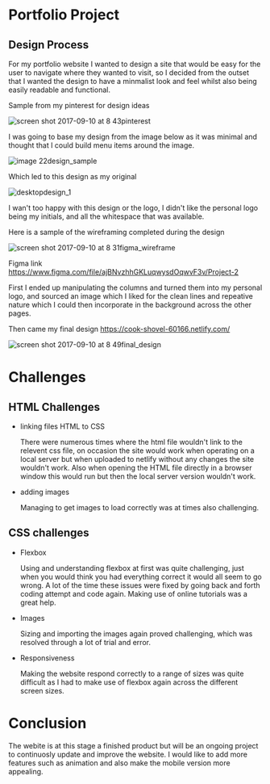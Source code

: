 # Portfolio Project

## Design Process

For my portfolio website I wanted to design a site that would be easy for the user to navigate where they wanted to visit, so I decided from the outset that I wanted the design to have a minmalist look and feel whilst also being easily readable and functional.

Sample from my pinterest for design ideas

![screen shot 2017-09-10 at 8 43pinterest](https://user-images.githubusercontent.com/30610205/30248334-060f18d0-9669-11e7-94c8-a4666f8e9570.png)


I was going to base my design from the image below as it was minimal and thought that I could build menu items around the image.

![image 22design_sample](https://user-images.githubusercontent.com/30610205/30247922-9b26e798-9661-11e7-8c04-19b3d0a62413.png)

Which led to this design as my original

![desktopdesign_1](https://user-images.githubusercontent.com/30610205/30248014-763b548a-9663-11e7-922f-800928bb3b74.png)

I wan't too happy with this design or the logo, I didn't like the personal logo being my initials, and all the whitespace that was available.

Here is a sample of the wireframing completed during the design

![screen shot 2017-09-10 at 8 31figma_wireframe](https://user-images.githubusercontent.com/30610205/30248252-68cd3ddc-9667-11e7-95c4-7f1f75c9be53.png)

Figma link https://www.figma.com/file/ajBNvzhhGKLuqwysdOqwvF3v/Project-2

First I ended up manipulating the columns and turned them into my personal logo, and sourced an image which I liked for the clean lines and repeative nature which I could then incorporate in the background across the other pages.

Then came my final design https://cook-shovel-60166.netlify.com/

![screen shot 2017-09-10 at 8 49final_design](https://user-images.githubusercontent.com/30610205/30248366-e5091ef0-9669-11e7-993e-be4e4a10f507.png)


# Challenges


## HTML Challenges
- linking files HTML to CSS
  
  There were numerous times where the html file wouldn't link to the relevent css file, on occasion the site would work when operating on a local server but when uploaded to netlify without any changes the site wouldn't work.
  Also when opening the HTML file directly in a browser window this would run but then the local server version wouldn't work.
  
- adding images

  Managing to get images to load correctly was at times also challenging.

## CSS challenges

- Flexbox

  Using and understanding flexbox at first was quite challenging, just when you would think you had everything correct it would all seem to go wrong. A lot of the time these issues were fixed by going back and forth coding attempt and code again. Making use of online tutorials was a great help.

- Images

  Sizing and importing the images again proved challenging, which was resolved through a lot of trial and error.

- Responsiveness

  Making the website respond correctly to a range of sizes was quite difficult as I had to make use of flexbox again across the different screen sizes.

# Conclusion

The webite is at this stage a finished product but will be an ongoing project to continuosly update and improve the website. I would like to add more features such as animation and also make the mobile version more appealing.











